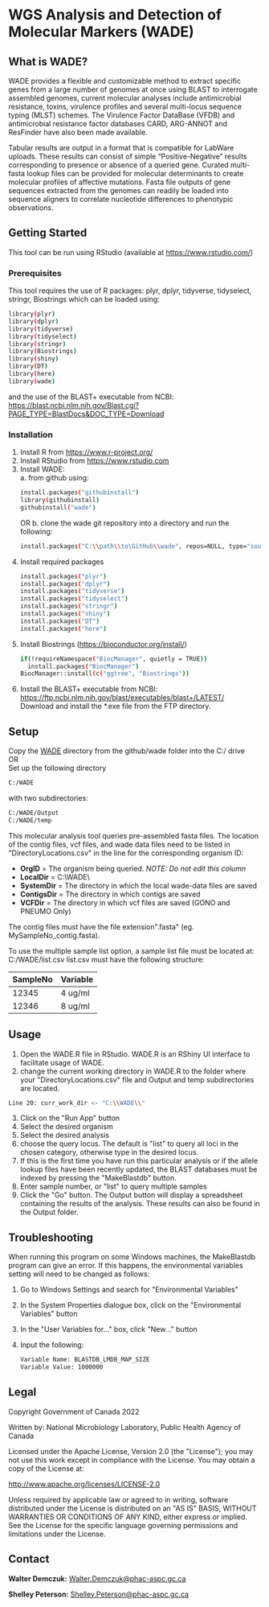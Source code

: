 # WGS Analysis and Detection of Molecular Markers (WADE)

## What is WADE?

WADE provides a flexible and customizable method to extract specific genes from a large number of genomes at once using BLAST to interrogate assembled genomes, current molecular analyses include antimicrobial resistance, toxins, virulence profiles and several multi-locus sequence typing (MLST) schemes. The Virulence Factor DataBase (VFDB) and antimicrobial resistance factor databases CARD, ARG-ANNOT and ResFinder have also been made available.

Tabular results are output in a format that is compatible for LabWare uploads. These results can consist of simple “Positive-Negative” results corresponding to presence or absence of a queried gene. Curated multi-fasta lookup files can be provided for molecular determinants to create molecular profiles of affective mutations. Fasta file outputs of gene sequences extracted from the genomes can readily be loaded into sequence aligners to correlate nucleotide differences to phenotypic observations.

## Getting Started

This tool can be run using RStudio (available at https://www.rstudio.com/)

### Prerequisites

This tool requires the use of R packages: plyr, dplyr, tidyverse, tidyselect, stringr, Biostrings which can be loaded using:

  ```sh
  library(plyr)
  library(dplyr)
  library(tidyverse)
  library(tidyselect)
  library(stringr)
  library(Biostrings)
  library(shiny)
  library(DT)
  library(here)
  library(wade)  
  ```
and the use of the BLAST+ executable from NCBI: https://blast.ncbi.nlm.nih.gov/Blast.cgi?PAGE_TYPE=BlastDocs&DOC_TYPE=Download


### Installation

1. Install R from https://www.r-project.org/
2. Install RStudio from https://www.rstudio.com
3. Install WADE:  
   a. from github using:
   ```sh
   install.packages("githubinstall")
   library(githubinstall)
   githubinstall("wade")
   ```  
   OR
   b. clone the wade git repository into a directory and run the following:
   ```sh
   install.packages("C:\\path\\to\GitHub\\wade", repos=NULL, type="source") 
   ```  
4. Install required packages
   ```sh
   install.packages("plyr")
   install.packages("dplyr")
   install.packages("tidyverse")
   install.packages("tidyselect")
   install.packages("stringr")
   install.packages("shiny")
   install.packages("DT")
   install.packages("here")
   ```
5. Install Biostrings (https://bioconductor.org/install/)
   ```sh
   if(!requireNamespace("BiocManager", quietly = TRUE))
     install.packages("BiocManager")
   BiocManager::install(c("ggtree", "Biostrings"))
   ```
6. Install the BLAST+ executable from NCBI: https://ftp.ncbi.nlm.nih.gov/blast/executables/blast+/LATEST/  
Download and install the *.exe file from the FTP directory.  

## Setup

Copy the [WADE](WADE) directory from the github/wade folder into the C:/ drive  
OR  
Set up the following directory
```sh
C:/WADE
```
with two subdirectories:  
```sh
C:/WADE/Output  
C:/WADE/temp  
```

This molecular analysis tool queries pre-assembled fasta files. The location of the contig files, vcf files, and wade data files need to be listed in "DirectoryLocations.csv" in the line for the corresponding organism ID:  

*   **OrgID** = The organism being queried. *NOTE: Do not edit this column*  
*   **LocalDir** = C:\\WADE\\   
*   **SystemDir** = The directory in which the local wade-data files are saved  
*   **ContigsDir** = The directory in which contigs are saved  
*   **VCFDir** = The directory in which vcf files are saved (GONO and PNEUMO Only)  

The contig files must have the file extension".fasta" (eg. MySampleNo_contig.fasta).

To use the multiple sample list option, a sample list file must be located at: C:/WADE/list.csv
list.csv must have the following structure:

|SampleNo	|Variable |
|---------|---------|
| 12345	  | 4 ug/ml |   
| 12346	  | 8 ug/ml |  

## Usage  
  
1. Open the WADE.R file in RStudio. WADE.R is an RShiny UI interface to facilitate usage of WADE.
2. change the current working directory in WADE.R to the folder where your "DirectoryLocations.csv" file and Output and temp subdirectories are located.
```sh
Line 20: curr_work_dir <- "C:\\WADE\\"
```
3. Click on the "Run App" button
4. Select the desired organism  
5. Select the desired analysis  
6. choose the query locus. The default is "list" to query all loci in the chosen category, otherwise type in the desired locus.  
7. If this is the first time you have run this particular analysis or if the allele lookup files have been recently updated, the BLAST databases must be indexed by pressing the "MakeBlastdb" button.
8. Enter sample number, or "list" to query multiple samples  
9. Click the "Go" button. The Output button will display a spreadsheet containing the results of the analysis. These results can also be found in the Output folder.  
  
## Troubleshooting

When running this program on some Windows machines, the MakeBlastdb program can give an error. If this happens, the environmental variables setting will need to be changed as follows:  

1. Go to Windows Settings and search for "Environmental Variables"  

2. In the System Properties dialogue box, click on the "Environmental Variables" button  

3. In the "User Variables for..." box, click "New..." button  

4. Input the following:    
   ```sh  
   Variable Name: BLASTDB_LMDB_MAP_SIZE
   Variable Value: 1000000
   ```

## Legal

Copyright Government of Canada 2022

Written by: National Microbiology Laboratory, Public Health Agency of Canada

Licensed under the Apache License, Version 2.0 (the "License"); you may not use this work except in compliance with the License. You may obtain a copy of the License at:

http://www.apache.org/licenses/LICENSE-2.0

Unless required by applicable law or agreed to in writing, software distributed under the License is distributed on an "AS IS" BASIS, WITHOUT WARRANTIES OR CONDITIONS OF ANY KIND, either express or implied. See the License for the specific language governing permissions and limitations under the License.

## Contact

**Walter Demczuk:** Walter.Demczuk@phac-aspc.gc.ca

**Shelley Peterson:** Shelley.Peterson@phac-aspc.gc.ca
